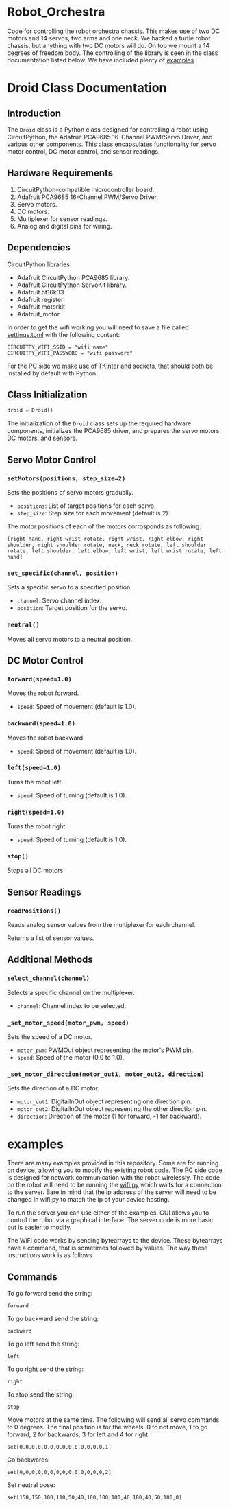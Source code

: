 # Robot_Orchestra
Code for controlling the robot orchestra chassis. This makes use of two DC motors and 14 servos, two arms and one neck. We hacked a turtle robot chassis, but anything with two DC motors will do. On top we mount a 14 degrees of freedom body. The controlling of the library is seen in the class documentation listed below. We have included plenty of <a href="https://github.com/shepai/Robot_Orchestra/tree/main/Code/examples">examples</a>

# Droid Class Documentation

## Introduction

The `Droid` class is a Python class designed for controlling a robot using CircuitPython, the Adafruit PCA9685 16-Channel PWM/Servo Driver, and various other components. This class encapsulates functionality for servo motor control, DC motor control, and sensor readings.

## Hardware Requirements

1. CircuitPython-compatible microcontroller board.
2. Adafruit PCA9685 16-Channel PWM/Servo Driver.
3. Servo motors.
4. DC motors.
5. Multiplexer for sensor readings.
6. Analog and digital pins for wiring.

## Dependencies

CircuitPython libraries.
- Adafruit CircuitPython PCA9685 library.
- Adafruit CircuitPython ServoKit library.
- Adafruit ht16k33
- Adafruit register
- Adafruit motorkit
- Adafruit_motor

In order to get the wifi working you will need to save a file called <a href="https://learn.adafruit.com/pico-w-wifi-with-circuitpython/create-your-settings-toml-file">settings.toml</a> with the following content:
```
CIRCUITPY_WIFI_SSID = "wifi name"
CIRCUITPY_WIFI_PASSWORD = "wifi password"
```

For the PC side we make use of TKinter and sockets, that should both be installed by default with Python.

## Class Initialization

```python
droid = Droid()
```

The initialization of the `Droid` class sets up the required hardware components, initializes the PCA9685 driver, and prepares the servo motors, DC motors, and sensors.

## Servo Motor Control

### `setMotors(positions, step_size=2)`

Sets the positions of servo motors gradually.

- `positions`: List of target positions for each servo.
- `step_size`: Step size for each movement (default is 2).

The motor positions of each of the motors corrosponds as following:

```
[right hand, right wrist rotate, right wrist, right elbow, right shoulder, right shoulder rotate, neck, neck rotate, left shoulder rotate, left shoulder, left elbow, left wrist, left wrist rotate, left hand]
```

### `set_specific(channel, position)`

Sets a specific servo to a specified position.

- `channel`: Servo channel index.
- `position`: Target position for the servo.

### `neutral()`

Moves all servo motors to a neutral position.

## DC Motor Control

### `forward(speed=1.0)`

Moves the robot forward.

- `speed`: Speed of movement (default is 1.0).

### `backward(speed=1.0)`

Moves the robot backward.

- `speed`: Speed of movement (default is 1.0).

### `left(speed=1.0)`

Turns the robot left.

- `speed`: Speed of turning (default is 1.0).

### `right(speed=1.0)`

Turns the robot right.

- `speed`: Speed of turning (default is 1.0).

### `stop()`

Stops all DC motors.

## Sensor Readings

### `readPositions()`

Reads analog sensor values from the multiplexer for each channel.

Returns a list of sensor values.

## Additional Methods

### `select_channel(channel)`

Selects a specific channel on the multiplexer.

- `channel`: Channel index to be selected.

### `_set_motor_speed(motor_pwm, speed)`

Sets the speed of a DC motor.

- `motor_pwm`: PWMOut object representing the motor's PWM pin.
- `speed`: Speed of the motor (0.0 to 1.0).

### `_set_motor_direction(motor_out1, motor_out2, direction)`

Sets the direction of a DC motor.

- `motor_out1`: DigitalInOut object representing one direction pin.
- `motor_out2`: DigitalInOut object representing the other direction pin.
- `direction`: Direction of the motor (1 for forward, -1 for backward).


# examples
There are many examples provided in this repository. Some are for running on device, allowing you to modify the existing robot code.
The PC side code is designed for network communication with the robot wirelessly. The code on the robot will need to be running the <a href="https://github.com/shepai/Robot_Orchestra/blob/main/Code/examples/wifi.py">wifi.py</a> which waits for a connection to the server. Bare in mind that the ip address of the server will need to be changed in wifi.py to match the ip of your device hosting.

To run the server you can use either of the examples. GUI allows you to control the robot via a graphical interface. The server code is more basic but is easier to modify.

The WiFi code works by sending bytearrays to the device. These bytearrays have a command, that is sometimes followed by values. The way these instructions work is as follows

## Commands

To go forward send the string:
```
forward
```
To go backward send the string:
```
backward
```
To go left send the string:
```
left
```
To go right send the string:
```
right
```
To stop send the string:
```
stop
```
Move motors at the same time. The following will send all servo commands to 0 degrees. The final position is for the wheels. 0 to not move, 1 to go forward, 2 for backwards, 3 for left and 4 for right.
```
set[0,0,0,0,0,0,0,0,0,0,0,0,0,0,1]
```
Go backwards:
```
set[0,0,0,0,0,0,0,0,0,0,0,0,0,0,2]
```
Set neutral pose:
```
set[150,150,100,110,50,40,100,100,180,40,180,40,50,100,0]
```

